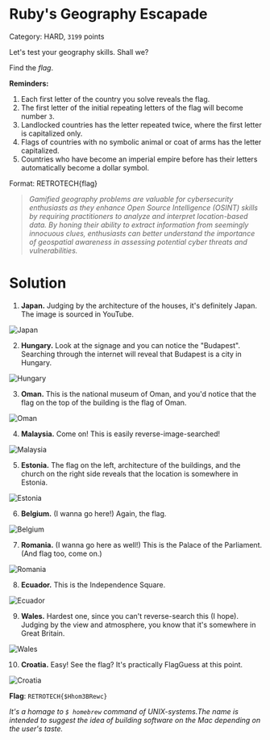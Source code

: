 # Ruby's Geography Escapade
Category: HARD, `3199` points

Let's test your geography skills. Shall we? 

Find the *flag*.

**Reminders:**
1. Each first letter of the country you solve reveals the flag.
2. The first letter of the initial repeating letters of the flag will become number `3`.
3. Landlocked countries has the letter repeated twice, where the first letter is capitalized only.
4. Flags of countries with no symbolic animal or coat of arms has the letter capitalized.
5. Countries who have become an imperial empire before has their letters automatically become a dollar symbol.

Format: RETROTECH{flag}

> *Gamified geography problems are valuable for cybersecurity enthusiasts as they enhance Open Source Intelligence (OSINT) skills by requiring practitioners to analyze and interpret location-based data. By honing their ability to extract information from seemingly innocuous clues, enthusiasts can better understand the importance of geospatial awareness in assessing potential cyber threats and vulnerabilities.*

# Solution

1. **Japan.** Judging by the architecture of the houses, it's definitely Japan. The image is sourced in YouTube.

![Japan](./1.png)

2. **Hungary.** Look at the signage and you can notice the "Budapest". Searching through the internet will reveal that Budapest is a city in Hungary.

![Hungary](./2.png)

3. **Oman.** This is the national museum of Oman, and you'd notice that the flag on the top of the building is the flag of Oman.

![Oman](./3.png)

4. **Malaysia.** Come on! This is easily reverse-image-searched!

![Malaysia](./4.png)

5. **Estonia.** The flag on the left, architecture of the buildings, and the church on the right side reveals that the location is somewhere in Estonia.

![Estonia](./5.png)


6. **Belgium.** (I wanna go here!) Again, the flag.

![Belgium](./6.png)

7. **Romania.** (I wanna go here as well!) This is the Palace of the Parliament. (And flag too, come on.)

![Romania](./7.png)

8. **Ecuador.** This is the Independence Square.

![Ecuador](./8.png)

9. **Wales.** Hardest one, since you can't reverse-search this (I hope). Judging by the view and atmosphere, you know that it's somewhere in Great Britain.

![Wales](./9.png)

10. **Croatia.** Easy! See the flag? It's practically FlagGuess at this point.

![Croatia](./10.png)

**Flag**: `RETROTECH{$Hhom3BRewc}`

_It's a homage to `$ homebrew` command of UNIX-systems.The name is intended to suggest the idea of building software on the Mac depending on the user's taste._